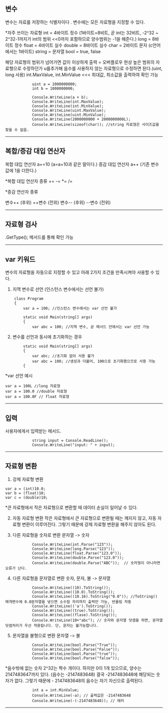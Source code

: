 ## 변수
변수는 자료를 저장하는 식별자이다 .
변수에는 모든 자료형을 지정할 수 있다.

*자주 쓰이는 자료형
int = 4바이트 정수 (1바이트=8비트, 곧 int는 32비트, -2^32 ~ 2^32-1까지가 int의 범위 <<0까지 포함하므로 양수범위는 -1을 해준다.)
long = 8바이트 정수
float = 4바이트 실수 
double = 8바이트 실수
char = 2바이트 문자 (c언어에서는 1바이트)
string = 문자열
bool = true, false

해당 자료형의 범위가 넘어가면 값이 이상하게 출력 = 오버플로우 현상
높은 범위의 자료형으로 수정하던가 u를추가해 음수를 사용하지 않는 자료형으로 수정하면 된다.(uint, long 사용)
int.MaxValue, int.MinValue <<< 최대값, 최소값을 출력하여 확인 가능

```
            uint a = 2000000000;
            int b = 1000000000;

            Console.WriteLine(a + b);
            Console.WriteLine(int.MaxValue);
            Console.WriteLine(int.MinValue);
            Console.WriteLine(uint.MaxValue);
            Console.WriteLine(uint.MinValue);
            Console.WriteLine(2000000000 + 2000000000L);
            Console.WriteLine(sizeof(char)); //string 자료형은 사이즈값을 찾을 수 없음.
```

---

## 복합/증감 대입 연산자
복합 대입 연산자 a+=10 (a=a+10과 같은 말이다.)
증감 대입 연산자 a++ (기존 변수값에 1을 더한다.)

*복합 대입 연산자 종류
+=
-=
*=
/=

*증감 연산자 종류

변수++ (후위)
++변수 (전위)
변수-- (후위)
--변수 (전위)

---

## 자료형 검사

.GetType(); 메서드를 통해 확인 가능

---

## var 키워드
변수의 자료형을 자동으로 지정할 수 있고 아래 2가지 조건을 만족시켜야 사용할 수 있다.
1) 지역 변수로 선언 (인스턴스 변수에서는 선언 불가)

```
    class Program
    {
        var a = 100; //인스턴스 변수에서는 var 선언 불가

        static void Main(string[] args)
        {
            var abc = 100; //지역 변수, 곧 메서드 안에서는 var 선언 가능
```

2) 변수를 선언과 동시에 초기화하는 경우
```
        static void Main(string[] args)
        {
            var abc; //초기화 없이 사용 불가
            var abc = 100; //생성과 더불어, 100으로 초기화했으므로 사용 가능    
        {

```

*var 선언 예시
```
var a = 100L //long 자료형
var a = 100.0 //double 자료형
var a = 100.0F // float 자료형
```

---

## 입력
사용자에게서 입력받는 메서드.
```
            string input = Console.ReadLine();
            Console.WriteLine("input: " + input);
```
---

## 자료형 변환
1) 강제 자료형 변환
```
var a = (int)10.0;
var b = (float)10;
var c = (double)10;
```
*큰 자료형에서 작은 자료형으로 변환할 때 데이터 손실이 일어날 수 있다.

2) 자동 자료형 변환
작은 자료형에서 큰 자료형으로 변환될 때는 깨지지 않고, 자동 자료형 변환이 이루어진다. 그렇기 때문에 강제 자료형 변환을 해주지 않아도 된다.

3) 다른 자료형을 숫자로 변환
문자열 -> 숫자
```
            Console.WriteLine(int.Parse("123"));
            Console.WriteLine(long.Parse("123"));
            Console.WriteLine(float.Parse("123.0"));
            Console.WriteLine(double.Parse("123.0"));            
            Console.WriteLine(double.Parse("ABC"));  // 숫자형이 아니라면 오류가 난다.           

```

4) 다른 자료형을 문자열로 변환
숫자, 문자, 불 -> 문자열
```
            Console.WriteLine((10).ToString());
            Console.WriteLine((10.0).ToString());
            Console.WriteLine((10.16).ToString("0.0")); //ToString() 매개변수에 0.0문자열을 넣으면 소수점 자리까지 출력만 가능, 반올림 자동
            Console.WriteLine(('a').ToString());
            Console.WriteLine((true).ToString());
            Console.WriteLine((flase).ToString());
            Console.WriteLine(10+"abc"); // 숫자와 문자열 덧셈을 하면, 문자열 덧셈처리가 우선 적용됩니다. 단, 문자는 불가능합니다.

```

5) 문자열을 불형으로 변환
문자열 -> 불
```
            Console.WriteLine(bool.Parse("True"));
            Console.WriteLine(bool.Parse("False"));
            Console.WriteLine(bool.Parse("true"));
            Console.WriteLine(bool.Parse("false"));
```

*음수밖에 없는 숫자
2^32는 짝수 개이다. 하지만 0이 1개 있으므로, 양수는 2147483647까지 있다. (음수는 -2147483648) 결국 -2147483648에 해당되는 숫자가 없다. 그렇기 때문에 -
2147483648의 음수는 자기 자신으로 출력된다.
```
            int a = int.MinValue;
            Console.WriteLine(-a); // 출력값은 -2147483648
            Console.WriteLine(-(-2147483648)); // 에러
```

---
